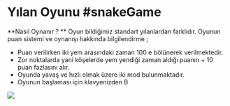 # Yılan Oyunu  #snakeGame

 **Nasıl Oynanır ? **
 Oyun bildiğimiz standart yılanlardan farklıdır. Oyunun puan sistemi ve oynanışı hakkında bilgilendirme ;
 

 - Puan verilirken iki yem arasındaki zaman 100 e bölünerek  verilmektedir.
 - Zor noktalarda yani köşelerde yem yendiği zaman aldığı puanın + 10 puan fazlasını alır.
 - Oyunda yavaş ve hızlı olmak üzere iki mod bulunmaktadır. 
 - Oyunun başlaması için klavyenizden B 
 
 <a href="https://resimyukle.xyz/i/fybVWL"><img src="https://i.resimyukle.xyz/fybVWL.png" /></a>
 


<!--stackedit_data:
eyJoaXN0b3J5IjpbODE4ODI4NzIzLDQwNDk4ODMxNiwtMTkzOD
I2NDc2OV19
-->